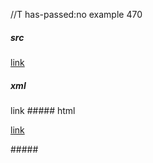 //T has-passed:no
example 470
##### src
[link](foo\bar)
##### xml
<?xml version="1.0" encoding="UTF-8"?>
<!DOCTYPE document SYSTEM "CommonMark.dtd">
<document xmlns="http://commonmark.org/xml/1.0">
  <paragraph>
    <link destination="foo\bar" title="">
      <text>link</text>
    </link>
  </paragraph>
</document>
##### html
<p><a href="foo%5Cbar">link</a></p>
#####

